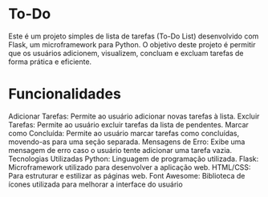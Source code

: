 # To-Do

Este é um projeto simples de lista de tarefas (To-Do List) desenvolvido com Flask, um microframework para Python. O objetivo deste projeto é permitir que os usuários adicionem, visualizem, concluam e excluam tarefas de forma prática e eficiente.

# Funcionalidades
Adicionar Tarefas: Permite ao usuário adicionar novas tarefas à lista.
Excluir Tarefas: Permite ao usuário excluir tarefas da lista de pendentes.
Marcar como Concluída: Permite ao usuário marcar tarefas como concluídas, movendo-as para uma seção separada.
Mensagens de Erro: Exibe uma mensagem de erro caso o usuário tente adicionar uma tarefa vazia.
Tecnologias Utilizadas
Python: Linguagem de programação utilizada.
Flask: Microframework utilizado para desenvolver a aplicação web.
HTML/CSS: Para estruturar e estilizar as páginas web.
Font Awesome: Biblioteca de ícones utilizada para melhorar a interface do usuário
